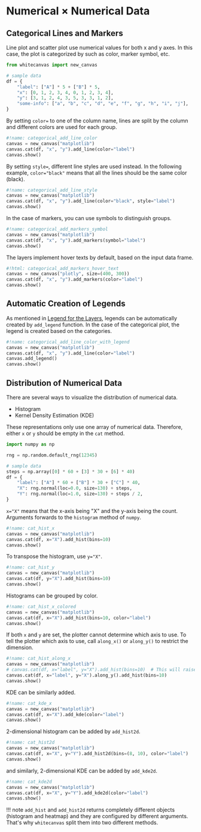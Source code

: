 # Numerical &times; Numerical Data

## Categorical Lines and Markers

Line plot and scatter plot use numerical values for both x and y axes. In this case,
the plot is categorized by such as color, marker symbol, etc.

``` python
from whitecanvas import new_canvas

# sample data
df = {
    "label": ["A"] * 5 + ["B"] * 5,
    "x": [0, 1, 2, 3, 4, 0, 1, 2, 3, 4],
    "y": [3, 1, 2, 4, 3, 5, 3, 3, 1, 2],
    "some-info": ["a", "b", "c", "d", "e", "f", "g", "h", "i", "j"],
}
```

By setting `color=` to one of the column name, lines are split by the column and
different colors are used for each group.

``` python
#!name: categorical_add_line_color
canvas = new_canvas("matplotlib")
canvas.cat(df, "x", "y").add_line(color="label")
canvas.show()
```

By setting `style=`, different line styles are used instead. In the following example,
`color="black"` means that all the lines should be the same color (black).

``` python
#!name: categorical_add_line_style
canvas = new_canvas("matplotlib")
canvas.cat(df, "x", "y").add_line(color="black", style="label")
canvas.show()
```

In the case of markers, you can use symbols to distinguish groups.

``` python
#!name: categorical_add_markers_symbol
canvas = new_canvas("matplotlib")
canvas.cat(df, "x", "y").add_markers(symbol="label")
canvas.show()
```

The layers implement hover texts by default, based on the input data frame.

``` python
#!html: categorical_add_markers_hover_text
canvas = new_canvas("plotly", size=(400, 300))
canvas.cat(df, "x", "y").add_markers(color="label")
canvas.show()
```

## Automatic Creation of Legends

As mentioned in [Legend for the Layers](../canvas/legend.md), legends can be
automatically created by `add_legend` function. In the case of the categorical plot,
the legend is created based on the categories.

``` python
#!name: categorical_add_line_color_with_legend
canvas = new_canvas("matplotlib")
canvas.cat(df, "x", "y").add_line(color="label")
canvas.add_legend()
canvas.show()
```

## Distribution of Numerical Data

There are several ways to visualize the distribution of numerical data.

- Histogram
- Kernel Density Estimation (KDE)

These representations only use one array of numerical data. Therefore, either `x` or `y` should be empty in the `cat` method.

``` python
import numpy as np

rng = np.random.default_rng(12345)

# sample data
steps = np.array([0] * 60 + [3] * 30 + [6] * 40)
df = {
    "label": ["A"] * 60 + ["B"] * 30 + ["C"] * 40,
    "X": rng.normal(loc=0.0, size=130) + steps,
    "Y": rng.normal(loc=1.0, size=130) + steps / 2,
}
```

`x="X"` means that the x-axis being "X" and the y-axis being the count.
Arguments forwards to the `histogram` method of `numpy`.

``` python
#!name: cat_hist_x
canvas = new_canvas("matplotlib")
canvas.cat(df, x="X").add_hist(bins=10)
canvas.show()
```

To transpose the histogram, use `y="X"`.

``` python
#!name: cat_hist_y
canvas = new_canvas("matplotlib")
canvas.cat(df, y="X").add_hist(bins=10)
canvas.show()
```

Histograms can be grouped by color.

``` python
#!name: cat_hist_x_colored
canvas = new_canvas("matplotlib")
canvas.cat(df, x="X").add_hist(bins=10, color="label")
canvas.show()
```

If both `x` and `y` are set, the plotter cannot determine which axis to use. To tell
the plotter which axis to use, call `along_x()` or `along_y()` to restrict the
dimension.

``` python
#!name: cat_hist_along_x
canvas = new_canvas("matplotlib")
# canvas.cat(df, x="label", y="X").add_hist(bins=10)  # This will raise an error
canvas.cat(df, x="label", y="X").along_y().add_hist(bins=10)
canvas.show()
```

KDE can be similarly added.

``` python
#!name: cat_kde_x
canvas = new_canvas("matplotlib")
canvas.cat(df, x="X").add_kde(color="label")
canvas.show()
```

2-dimensional histogram can be added by `add_hist2d`.

``` python
#!name: cat_hist2d
canvas = new_canvas("matplotlib")
canvas.cat(df, x="X", y="Y").add_hist2d(bins=(8, 10), color="label")
canvas.show()
```

and similarly, 2-dimensional KDE can be added by `add_kde2d`.

``` python
#!name: cat_kde2d
canvas = new_canvas("matplotlib")
canvas.cat(df, x="X", y="Y").add_kde2d(color="label")
canvas.show()
```

!!! note
    `add_hist` and `add_hist2d` returns completely different objects (histogram and
    heatmap) and they are configured by different arguments. That's why `whitecanvas`
    split them into two different methods.
